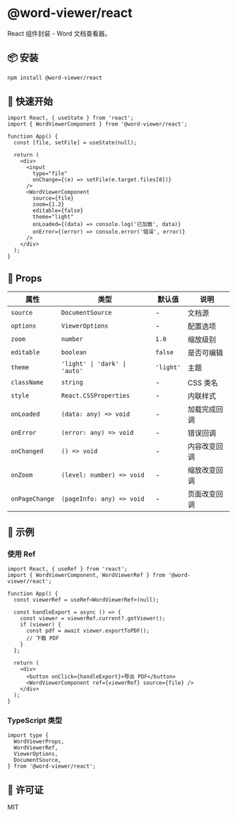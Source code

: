 # @word-viewer/react

React 组件封装 - Word 文档查看器。

## 📦 安装

```bash
npm install @word-viewer/react
```

## 🚀 快速开始

```tsx
import React, { useState } from 'react';
import { WordViewerComponent } from '@word-viewer/react';

function App() {
  const [file, setFile] = useState(null);

  return (
    <div>
      <input
        type="file"
        onChange={(e) => setFile(e.target.files[0])}
      />
      <WordViewerComponent
        source={file}
        zoom={1.2}
        editable={false}
        theme="light"
        onLoaded={(data) => console.log('已加载', data)}
        onError={(error) => console.error('错误', error)}
      />
    </div>
  );
}
```

## 📖 Props

| 属性 | 类型 | 默认值 | 说明 |
|------|------|--------|------|
| `source` | `DocumentSource` | - | 文档源 |
| `options` | `ViewerOptions` | - | 配置选项 |
| `zoom` | `number` | `1.0` | 缩放级别 |
| `editable` | `boolean` | `false` | 是否可编辑 |
| `theme` | `'light' \| 'dark' \| 'auto'` | `'light'` | 主题 |
| `className` | `string` | - | CSS 类名 |
| `style` | `React.CSSProperties` | - | 内联样式 |
| `onLoaded` | `(data: any) => void` | - | 加载完成回调 |
| `onError` | `(error: any) => void` | - | 错误回调 |
| `onChanged` | `() => void` | - | 内容改变回调 |
| `onZoom` | `(level: number) => void` | - | 缩放改变回调 |
| `onPageChange` | `(pageInfo: any) => void` | - | 页面改变回调 |

## 🎯 示例

### 使用 Ref

```tsx
import React, { useRef } from 'react';
import { WordViewerComponent, WordViewerRef } from '@word-viewer/react';

function App() {
  const viewerRef = useRef<WordViewerRef>(null);

  const handleExport = async () => {
    const viewer = viewerRef.current?.getViewer();
    if (viewer) {
      const pdf = await viewer.exportToPDF();
      // 下载 PDF
    }
  };

  return (
    <div>
      <button onClick={handleExport}>导出 PDF</button>
      <WordViewerComponent ref={viewerRef} source={file} />
    </div>
  );
}
```

### TypeScript 类型

```tsx
import type {
  WordViewerProps,
  WordViewerRef,
  ViewerOptions,
  DocumentSource,
} from '@word-viewer/react';
```

## 📄 许可证

MIT


